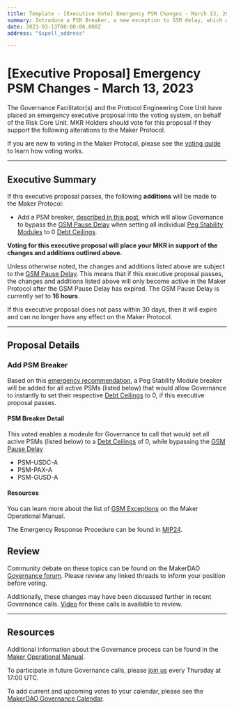 ```yaml
---
title: Template - [Executive Vote] Emergency PSM Changes - March 13, 2023
summary: Introduce a PSM Breaker, a new exception to GSM delay, which will instantly disable additional borrowing from PSMs once an executive vote has passed.
date: 2023-03-13T00:00:00.000Z
address: "$spell_address"

---
```

# [Executive Proposal] Emergency PSM Changes - March 13, 2023

The Governance Facilitator(s) and the Protocol Engineering Core Unit have placed an emergency executive proposal into the voting system, on behalf of the Risk Core Unit. MKR Holders should vote for this proposal if they support the following alterations to the Maker Protocol.

If you are new to voting in the Maker Protocol, please see the [voting guide](https://manual.makerdao.com/governance/voting-in-makerdao/on-chain-governance) to learn how voting works.

---

## Executive Summary

If this executive proposal passes, the following **additions** will be made to the Maker Protocol:
- Add a PSM breaker, [described in this post](https://forum.makerdao.com/t/out-of-schedule-executive-proposal-to-implement-psm-breaker/20162), which will allow Governance to bypass the [GSM Pause Delay](https://manual.makerdao.com/parameter-index/core/param-gsm-pause-delay) when setting all individual [Peg Stability Modules](https://manual.makerdao.com/module-index/module-psm) to 0 [Debt Ceilings](https://manual.makerdao.com/parameter-index/vault-risk/param-debt-ceiling).

**Voting for this executive proposal will place your MKR in support of the changes and additions outlined above.**

Unless otherwise noted, the changes and additions listed above are subject to the [GSM Pause Delay](https://manual.makerdao.com/parameter-index/core/param-gsm-pause-delay). This means that if this executive proposal passes, the changes and additions listed above will only become active in the Maker Protocol after the GSM Pause Delay has expired. The GSM Pause Delay is currently set to **16 hours**.

If this executive proposal does not pass within 30 days, then it will expire and can no longer have any effect on the Maker Protocol.

---

## Proposal Details

### Add PSM Breaker

Based on this [emergency recommendation](https://forum.makerdao.com/t/out-of-schedule-executive-proposal-to-implement-psm-breaker/20162), a Peg Stability Module breaker will be added for all active PSMs (listed below) that would allow Governance to instantly to set their respective [Debt Ceilings](https://manual.makerdao.com/parameter-index/vault-risk/param-debt-ceiling) to 0, if this executive proposal passes.

#### PSM Breaker Detail

This voted enables a modeule for Governance to call that would set all active PSMs (listed below) to a [Debt Ceilings](https://manual.makerdao.com/parameter-index/vault-risk/param-debt-ceiling) of 0, while bypassing the [GSM Pause Delay](https://manual.makerdao.com/parameter-index/core/param-gsm-pause-delay)
- PSM-USDC-A
- PSM-PAX-A 
- PSM-GUSD-A

#### Resources

You can learn more about the list of [GSM Exceptions](https://manual.makerdao.com/governance/verification/gsm-exceptions) on the Maker Operational Manual.

The Emergency Response Procedure can be found in [MIP24](https://mips.makerdao.com/mips/details/MIP24).


## Review

Community debate on these topics can be found on the MakerDAO [Governance forum](https://forum.makerdao.com/). Please review any linked threads to inform your position before voting.

Additionally, these changes may have been discussed further in recent Governance calls. [Video](https://www.youtube.com/playlist?list=PLLzkWCj8ywWNq5-90-Id6VPSsrk4OWVan) for these calls is available to review.

---

## Resources

Additional information about the Governance process can be found in the [Maker Operational Manual](https://manual.makerdao.com).

To participate in future Governance calls, please [join us](https://forum.makerdao.com/tag/pubcall-:-governance-and-risk) every Thursday at 17:00 UTC.

To add current and upcoming votes to your calendar, please see the [MakerDAO Governance Calendar](https://manual.makerdao.com/makerdao/calendars/governance-calendar).
